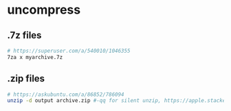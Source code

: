 # uncompress

## .7z files

```bash
# https://superuser.com/a/540010/1046355
7za x myarchive.7z
```

## .zip files
```bash
# https://askubuntu.com/a/86852/786094
unzip -d output archive.zip #-qq for silent unzip, https://apple.stackexchange.com/a/277733
```
